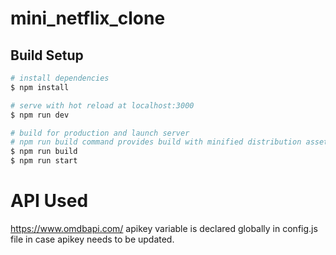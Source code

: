 # mini_netflix_clone

## Build Setup

```bash
# install dependencies
$ npm install

# serve with hot reload at localhost:3000
$ npm run dev

# build for production and launch server
# npm run build command provides build with minified distribution assets
$ npm run build
$ npm run start
```

# API Used
https://www.omdbapi.com/
apikey variable is declared globally in config.js file in case apikey needs to be updated.
